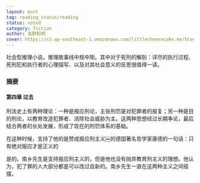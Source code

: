 ```yaml
---
layout: post
tag: reading_status/reading
status: noted
category: fiction
author: 高野和明
cover: https://s3.ap-southeast-1.amazonaws.com/littlecheesecake.me/blog-post/books/消失的13级台阶.jpg
---
```


社会型推理小说。推理故事线中规中矩。其中对于死刑的解剖：详尽的执行过程、死刑犯和执行者的心理描写、以及对其社会意义的反思很值得一读。


### 摘要

#### 第四章 过去

刑法史上有两种理论：一种是报应刑论，主张刑罚是对犯罪者的报复；另一种是目的刑论，以教育改造犯罪者、消除社会威胁为主。这两种思想经过长期争论，最后结合两者的长处发展，形成了现在的刑罚体系的基础。 

在这种时候，支持了他的是赞成报应刑主义￼的德国著名哲学家康德的一句话：只有绝对报应才是正义的 

是的。南乡先生是支持报应刑主义的，但是他也没有抛弃教育刑主义的理想。他认为，犯了罪的人大部分都是可以改过自新的。南乡先生一直在这两种主义之间摇摆。 
